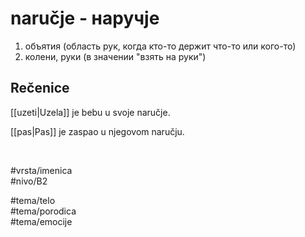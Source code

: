 # naručje - наручје

1. объятия (область рук, когда кто-то держит что-то или кого-то)  
2. колени, руки (в значении "взять на руки")

## Rečenice

[[uzeti|Uzela]] je bebu u svoje naručje.

[[pas|Pas]] je zaspao u njegovom naručju.

<br>

#vrsta/imenica  
#nivo/B2  

#tema/telo  
#tema/porodica  
#tema/emocije  

